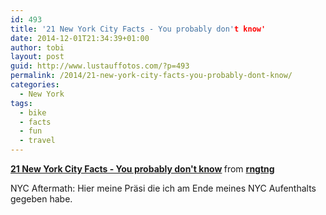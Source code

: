 ```yaml
---
id: 493
title: '21 New York City Facts - You probably don't know'
date: 2014-12-01T21:34:39+01:00
author: tobi
layout: post
guid: http://www.lustauffotos.com/?p=493
permalink: /2014/21-new-york-city-facts-you-probably-dont-know/
categories:
  - New York
tags:
  - bike
  - facts
  - fun
  - travel
---
```

<div style="margin-bottom:5px">
  <strong> <a href="//www.slideshare.net/rngtng/21-new-york-city-facts-you-probably-dont-know" title="21 New York City Facts - You probably don&#x27;t know" target="_blank">21 New York City Facts - You probably don't know</a> </strong> from <strong><a href="//www.slideshare.net/rngtng" target="_blank">rngtng</a></strong>
</div>

NYC Aftermath: Hier meine Präsi die ich am Ende meines NYC Aufenthalts gegeben habe.